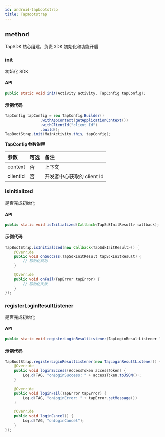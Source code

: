 ```yaml
---
id: android-tapbootstrap
title: TapBootstrap
---
```

## method

TapSDK 核心组建，负责 SDK 初始化和功能开启

### init

初始化 SDK

#### API  

```java
public static void init(Activity activity, TapConfig tapConfig);
```

#### 示例代码

```java
TapConfig tapConfig = new TapConfig.Builder()
                .withAppContext(getApplicationContext())
                .withClientId("client Id")
                .build();
TapBootStrap.init(MainActivity.this, tapConfig);
```

**TapConfig 参数说明**  

| 参数         | 可选  | 备注                |
| :--------- | :-- | :---------------- |
| context   | 否   | 上下文 |
| clientId | 否   | 开发者中心获取的 client Id |

### isInitialized

是否完成初始化

#### API  

```java
public static void isInitialized(Callback<TapSdkInitResult> callback);
```

#### 示例代码

```java
TapBootStrap.isInitialized(new Callback<TapSdkInitResult>() {
    @Override
    public void onSuccess(TapSdkInitResult tapSdkInitResult) {
        // 初始化成功
    }

    @Override
    public void onFail(TapError tapError) {
        // 初始化失败
    }
});
```

### registerLoginResultListener

是否完成初始化

#### API  

```java
public static void registerLoginResultListener(TapLoginResultListener loginResultListener);
```

#### 示例代码

```java
TapBootStrap.registerLoginResultListener(new TapLoginResultListener() {
    @Override
    public void loginSuccess(AccessToken accessToken) {
        Log.d(TAG, "onLoginSuccess: " + accessToken.toJSON());
    }

    @Override
    public void loginFail(TapError tapError) {
        Log.d(TAG, "onLoginError: " + tapError.getMessage());
    }

    @Override
    public void loginCancel() {
        Log.d(TAG, "onLoginCancel");
    }
});
```

